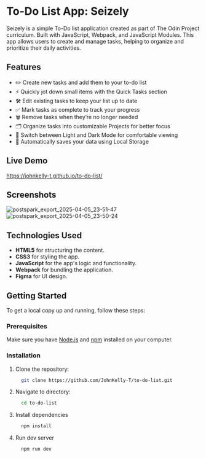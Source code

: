 # To-Do List App: Seizely

Seizely is a simple To-Do list application created as part of The Odin Project curriculum. Built with JavaScript, Webpack, and JavaScript Modules. This app allows users to create and manage tasks, helping to organize and prioritize their daily activities.

## Features

- ✏️ Create new tasks and add them to your to-do list
- ⚡ Quickly jot down small items with the Quick Tasks section
- 🛠️ Edit existing tasks to keep your list up to date
- ✅ Mark tasks as complete to track your progress
- 🗑️ Remove tasks when they’re no longer needed
- 🗂️ Organize tasks into customizable Projects for better focus
- 🌙 Switch between Light and Dark Mode for comfortable viewing
- 💾 Automatically saves your data using Local Storage

## Live Demo
https://johnkelly-t.github.io/to-do-list/

## Screenshots

![postspark_export_2025-04-05_23-51-47](https://github.com/user-attachments/assets/8af00113-5117-42bc-bf3b-64cab3a599c6)
![postspark_export_2025-04-05_23-50-24](https://github.com/user-attachments/assets/11a1d149-73b1-4574-9e7b-f5ab35e62b7d)

## Technologies Used

- **HTML5** for structuring the content.
- **CSS3** for styling the app.
- **JavaScript** for the app's logic and functionality.
- **Webpack** for bundling the application.
- **Figma** for UI design.

## Getting Started

To get a local copy up and running, follow these steps:

### Prerequisites

Make sure you have [Node.js](https://nodejs.org/) and [npm](https://www.npmjs.com/) installed on your computer.

### Installation

1. Clone the repository:
   ```bash
     git clone https://github.com/JohnKelly-T/to-do-list.git
   ```
2. Navigate to directory:
   ```bash
     cd to-do-list
   ```
4. Install dependencies
   ```bash
     npm install
   ```
5. Run dev server
   ```bash
     npm run dev
   ```
